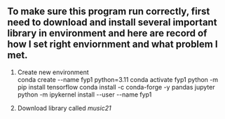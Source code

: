 ## To make sure this program run correctly, first need to download and install several important library in environment and here are record of how I set right enviornment and what problem I met.

1. Create new environment<br/>
    conda create --name fyp1 python=3.11
    conda activate fyp1
    python -m pip install tensorflow
    conda install -c conda-forge -y pandas jupyter
    python -m ipykernel install --user --name fyp1


2. Download library called *music21*
